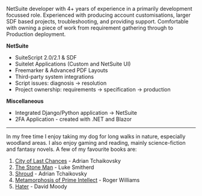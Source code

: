 <!-- BEGIN ARISE ------------------------------
Title:: "home"

Author:: "bigbardwolf"
Description:: "NetSuite Developer, 4+ Years Experience."
Language:: "en"
Thumbnail:: "arise-icon.png"
Published Date:: "2025-10-06"
Modified Date:: "2025-10-10"

content_header:: "false"
rss_hide:: "true"
---- END ARISE \\ DO NOT MODIFY THIS LINE ---->

NetSuite developer with 4+ years of experience in a primarily development focussed role. Experienced with producing account customisations, larger SDF based projects, troubleshooting, and providing support. Comfortable with owning a piece of work from requirement gathering through to Production deployment.

**NetSuite**

 - SuiteScript 2.0/2.1 & SDF
 - Suitelet Applications (Custom and NetSuite UI)
 - Freemarker & Advanced PDF Layouts
 - Third-party system integrations
 - Script issues: diagnosis &rarr; resolution
 - Project ownership: requirements &rarr; specification &rarr; production

**Miscellaneous**

 - Integrated Django/Python application &rarr; NetSuite
 - 2FA Application - created with .NET and Blazor

_____

In my free time I enjoy taking my dog for long walks in nature, especially woodland areas. I also enjoy gaming and reading, mainly science-fiction and fantasy novels. A few of my favourite books are:

1. [City of Last Chances](https://www.goodreads.com/series/377488-the-tyrant-philosophers) - Adrian Tchaikovsky
2. [The Stone Man](https://www.goodreads.com/series/314364-the-stone-man) - Luke Smitherd
3. [Shroud](https://www.goodreads.com/book/show/210384823-shroud) - Adrian Tchaikovsky
4. [Metamorphosis of Prime Intellect](https://www.goodreads.com/book/show/26247314-the-metamorphosis-of-prime-intellect) - Roger Williams
5. [Hater](https://www.goodreads.com/series/41782-hater) - David Moody

